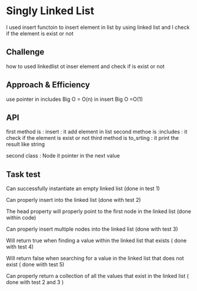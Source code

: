 # Singly Linked List
<!-- Short summary or background information -->
I used insert functoin to insert element in list by using linked list and I check if the element is exist or not

## Challenge
<!-- Description of the challenge -->
how to used linkedlist ot inser element and check if is exist or not

## Approach & Efficiency
<!-- What approach did you take? Why? What is the Big O space/time for this approach? -->
use pointer
in includes Big O = O(n)
in insert Big O =O(1)

## API
<!-- Description of each method publicly available to your Linked List -->
first method is : insert : it add element in list
second methoe is  :includes : it check if the element is exist or not
third method is to_srting : it print the result like string

second class : Node it pointer in the next value


## Task test

Can successfully instantiate an empty linked list (done in test 1)

Can properly insert into the linked list (done with test 2)

The head property will properly point to the first node in the linked list (done within code)

Can properly insert multiple nodes into the linked list (done with test 3)

Will return true when finding a value within the linked list that exists ( done with test 4)

Will return false when searching for a value in the linked list that does not exist ( done wiith test 5)

Can properly return a collection of all the values that exist in the linked list ( done with test 2 and 3 )

